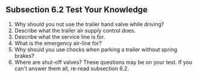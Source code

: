 ## Subsection 6.2 Test Your Knowledge
1. Why should you not use the trailer hand valve while driving?
2. Describe what the trailer air supply control does.
3. Describe what the service line is for.
4. What is the emergency air-line for?
5. Why should you use chocks when parking a trailer without spring brakes?
6. Where are shut-off valves?
These questions may be on your test. If you can't answer them all, re-read subsection 6.2.